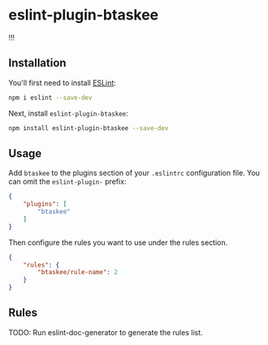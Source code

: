 # eslint-plugin-btaskee

!!!

## Installation

You'll first need to install [ESLint](https://eslint.org/):

```sh
npm i eslint --save-dev
```

Next, install `eslint-plugin-btaskee`:

```sh
npm install eslint-plugin-btaskee --save-dev
```

## Usage

Add `btaskee` to the plugins section of your `.eslintrc` configuration file. You can omit the `eslint-plugin-` prefix:

```json
{
    "plugins": [
        "btaskee"
    ]
}
```


Then configure the rules you want to use under the rules section.

```json
{
    "rules": {
        "btaskee/rule-name": 2
    }
}
```

## Rules

<!-- begin auto-generated rules list -->
TODO: Run eslint-doc-generator to generate the rules list.
<!-- end auto-generated rules list -->


